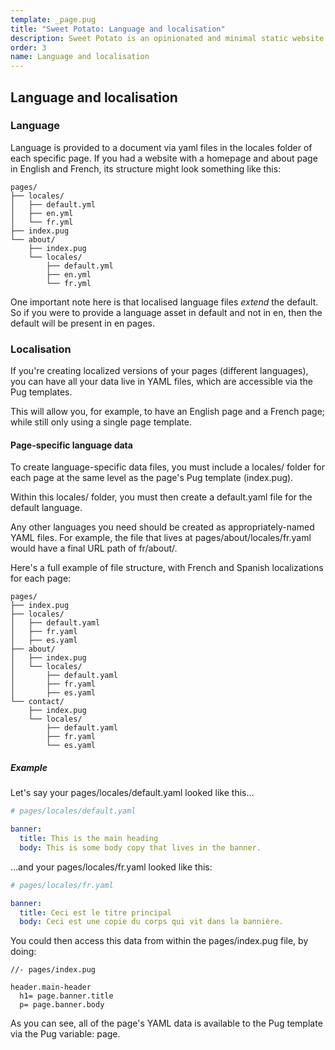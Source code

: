 ```yaml
---
template: _page.pug
title: "Sweet Potato: Language and localisation"
description: Sweet Potato is an opinionated and minimal static website generator, by We The Collective.
order: 3
name: Language and localisation
---
```


## Language and localisation

### Language

Language is provided to a document via yaml files in the locales folder of each specific page. If you had a website with a homepage and about page in English and French, its structure might look something like this:

```
pages/
├── locales/
│   ├── default.yml
│   ├── en.yml
│   └── fr.yml
├── index.pug
└── about/
    ├── index.pug
    └── locales/
        ├── default.yml
        ├── en.yml
        └── fr.yml

```

One important note here is that localised language files _extend_ the default. So if you were to provide a language asset in default and not in en, then the default will be present in en pages.

### Localisation

If you're creating localized versions of your pages (different languages), you can have all your data live in YAML files, which are accessible via the Pug templates.

This will allow you, for example, to have an English page and a French page; while still only using a single page template.

#### Page-specific language data

To create language-specific data files, you must include a locales/ folder for each page at the same level as the page's Pug template (index.pug).

Within this locales/ folder, you must then create a default.yaml file for the default language.

Any other languages you need should be created as appropriately-named YAML files.
For example, the file that lives at pages/about/locales/fr.yaml would have a final URL path of fr/about/.

Here's a full example of file structure, with French and Spanish localizations for each page:

```
pages/
├── index.pug
├── locales/
│   ├── default.yaml
│   ├── fr.yaml
│   ├── es.yaml
├── about/
│   ├── index.pug
│   └── locales/
│       ├── default.yaml
│       ├── fr.yaml
│       ├── es.yaml
└── contact/
    ├── index.pug
    └── locales/
        ├── default.yaml
        ├── fr.yaml
        └── es.yaml
```

##### Example

Let's say your pages/locales/default.yaml looked like this…

```yaml
# pages/locales/default.yaml

banner:
  title: This is the main heading
  body: This is some body copy that lives in the banner.
```

…and your pages/locales/fr.yaml looked like this:

```yaml
# pages/locales/fr.yaml

banner:
  title: Ceci est le titre principal
  body: Ceci est une copie du corps qui vit dans la bannière.
```

You could then access this data from within the pages/index.pug file, by doing:

```pug
//- pages/index.pug

header.main-header
  h1= page.banner.title
  p= page.banner.body
```

As you can see, all of the page's YAML data is available to the Pug template via the Pug variable: page.
